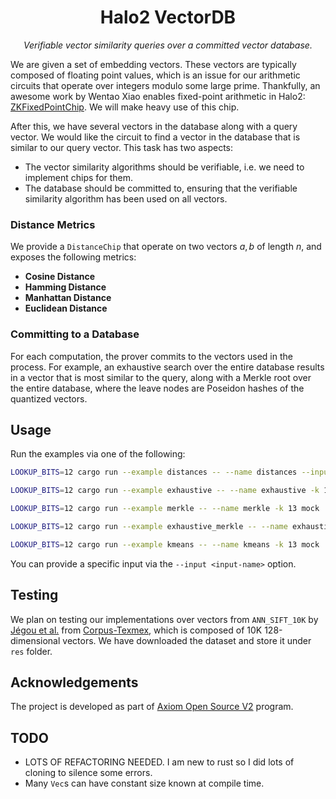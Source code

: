 <p align="center">
  <h1 align="center">
    Halo2 VectorDB
  </h1>
  <p align="center">
    <i>Verifiable vector similarity queries over a committed vector database.</i>
  </p>
</p>

We are given a set of embedding vectors. These vectors are typically composed of floating point values, which is an issue for our arithmetic circuits that operate over integers modulo some large prime. Thankfully, an awesome work by Wentao Xiao enables fixed-point arithmetic in Halo2: [ZKFixedPointChip](https://github.com/DCMMC/ZKFixedPointChip). We will make heavy use of this chip.

After this, we have several vectors in the database along with a query vector. We would like the circuit to find a vector in the database that is similar to our query vector. This task has two aspects:

-   The vector similarity algorithms should be verifiable, i.e. we need to implement chips for them.
-   The database should be committed to, ensuring that the verifiable similarity algorithm has been used on all vectors.

### Distance Metrics

We provide a `DistanceChip` that operate on two vectors $a, b$ of length $n$, and exposes the following metrics:

-   **Cosine Distance**
-   **Hamming Distance**
-   **Manhattan Distance**
-   **Euclidean Distance**

### Committing to a Database

For each computation, the prover commits to the vectors used in the process. For example, an exhaustive search over the entire database results in a vector that is most similar to the query, along with a Merkle root over the entire database, where the leave nodes are Poseidon hashes of the quantized vectors.

## Usage

Run the examples via one of the following:

```sh
LOOKUP_BITS=12 cargo run --example distances -- --name distances --input vec4.in -k 13 mock

LOOKUP_BITS=12 cargo run --example exhaustive -- --name exhaustive -k 13 mock

LOOKUP_BITS=12 cargo run --example merkle -- --name merkle -k 13 mock

LOOKUP_BITS=12 cargo run --example exhaustive_merkle -- --name exhaustive_merkle --input query_small.in -k 13 mock

LOOKUP_BITS=12 cargo run --example kmeans -- --name kmeans -k 13 mock
```

You can provide a specific input via the `--input <input-name>` option.

## Testing

We plan on testing our implementations over vectors from `ANN_SIFT_10K` by [Jégou et al.](https://inria.hal.science/inria-00514462/en) from [Corpus-Texmex](http://corpus-texmex.irisa.fr/), which is composed of 10K 128-dimensional vectors. We have downloaded the dataset and store it under `res` folder.

## Acknowledgements

The project is developed as part of [Axiom Open Source V2](https://www.axiom.xyz/open-source-v2) program.

## TODO

-   LOTS OF REFACTORING NEEDED. I am new to rust so I did lots of cloning to silence some errors.
-   Many `Vec`s can have constant size known at compile time.
